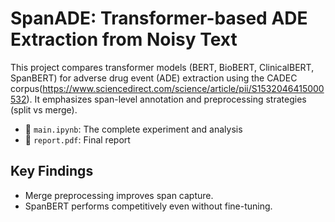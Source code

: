 # SpanADE: Transformer-based ADE Extraction from Noisy Text

This project compares transformer models (BERT, BioBERT, ClinicalBERT, SpanBERT) for adverse drug event (ADE) extraction using the CADEC corpus(https://www.sciencedirect.com/science/article/pii/S1532046415000532). It emphasizes span-level annotation and preprocessing strategies (split vs merge).

- 📄 `main.ipynb`: The complete experiment and analysis
- 📝 `report.pdf`: Final report

## Key Findings
- Merge preprocessing improves span capture.
- SpanBERT performs competitively even without fine-tuning.

